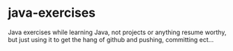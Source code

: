 # java-exercises
Java exercises while learning Java, not projects or anything resume worthy, but just using it to get the hang of github and pushing, committing ect...

